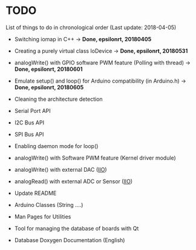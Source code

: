 # TODO

List of things to do in chronological order (Last update: 2018-04-05)

* Switching iomap in C++ -> **Done, epsilonrt, 20180405**   
* Creating a purely virtual class IoDevice -> **Done, epsilonrt, 20180531**   
* analogWrite() with GPIO software PWM feature (Polling with thread) -> **Done, epsilonrt, 20180601**   
* Emulate setup() and loop() for Arduino compatibility (in Arduino.h) -> **Done, epsilonrt, 20180605**   

* Cleaning the architecture detection  
* Serial Port API  
* I2C Bus API  
* SPI Bus API  
* Enabling daemon mode for loop()
* analogWrite() with Software PWM feature (Kernel driver module)
* analogWrite() with external DAC ([IIO](https://01.org/linuxgraphics/gfx-docs/drm/driver-api/iio/intro.html))  
* analogRead() with external ADC or Sensor ([IIO](https://01.org/linuxgraphics/gfx-docs/drm/driver-api/iio/intro.html))  
* Update README  
* Arduino Classes (String ....)  
* Man Pages for Utilities  
* Tool for managing the database of boards with Qt  
* Database Doxygen Documentation (English)  
